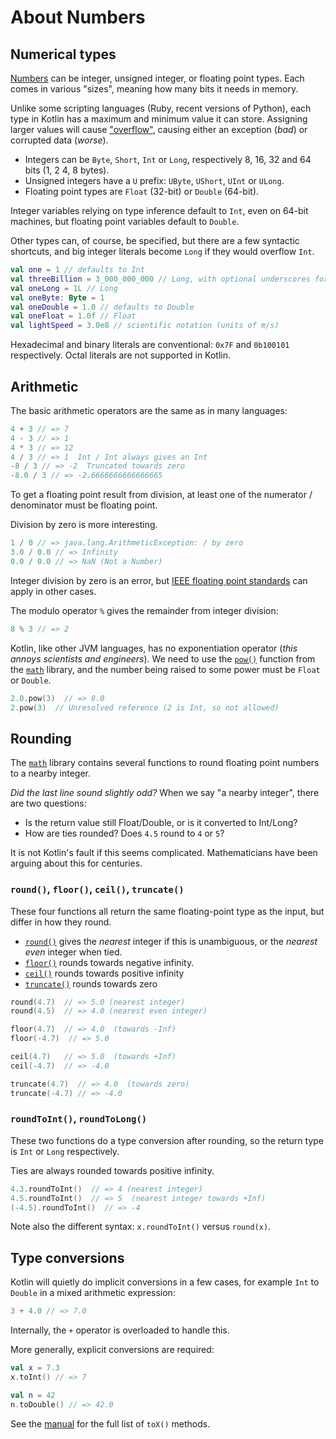 # About Numbers

## Numerical types

[Numbers][numbers] can be integer, unsigned integer, or floating point types.
Each comes in various "sizes", meaning how many bits it needs in memory.

Unlike some scripting languages (Ruby, recent versions of Python), each type in Kotlin has a maximum and minimum value it can store.
Assigning larger values will cause ["overflow"][wiki-overflow], causing either an exception (_bad_) or corrupted data (_worse_).

- Integers can be `Byte`, `Short`, `Int` or `Long`, respectively 8, 16, 32 and 64 bits (1, 2 4, 8 bytes).
- Unsigned integers have a `U` prefix: `UByte`, `UShort`, `UInt` or `ULong`.
- Floating point types are `Float` (32-bit) or `Double` (64-bit).

Integer variables relying on type inference default to `Int`, even on 64-bit machines, but floating point variables default to `Double`.

Other types can, of course, be specified, but there are a few syntactic shortcuts, and big integer literals become `Long` if they would overflow `Int`.

```Kotlin
val one = 1 // defaults to Int
val threeBillion = 3_000_000_000 // Long, with optional underscores for clarity
val oneLong = 1L // Long
val oneByte: Byte = 1
val oneDouble = 1.0 // defaults to Double
val oneFloat = 1.0f // Float
val lightSpeed = 3.0e8 // scientific notation (units of m/s)
```

Hexadecimal and binary literals are conventional: `0x7F` and `0b100101` respectively.
Octal literals are not supported in Kotlin.

## Arithmetic

The basic arithmetic operators are the same as in many languages:

```Kotlin
4 + 3 // => 7
4 - 3 // => 1
4 * 3 // => 12
4 / 3 // => 1  Int / Int always gives an Int
-8 / 3 // => -2  Truncated towards zero
-8.0 / 3 // => -2.6666666666666665
```

To get a floating point result from division, at least one of the numerator / denominator must be floating point.

Division by zero is more interesting.

```Kotlin
1 / 0 // => java.lang.ArithmeticException: / by zero
3.0 / 0.0 // => Infinity
0.0 / 0.0 // => NaN (Not a Number)
```

Integer division by zero is an error, but [IEEE floating point standards][wiki-IEEE] can apply in other cases.

The modulo operator `%` gives the remainder from integer division:

```Kotlin
8 % 3 // => 2
```

Kotlin, like other JVM languages, has no exponentiation operator (_this annoys scientists and engineers_).
We need to use the [`pow()`][pow] function from the [`math`][math] library, and the number being raised to some power must be `Float` or `Double`.

```kotlin
2.0.pow(3)  // => 8.0
2.pow(3)  // Unresolved reference (2 is Int, so not allowed)
```

## Rounding

The [`math`][math] library contains several functions to round floating point numbers to a nearby integer.

_Did the last line sound slightly odd?_
When we say "a nearby integer", there are two questions:

- Is the return value still Float/Double, or is it converted to Int/Long?
- How are ties rounded? Does `4.5` round to `4` or `5`?

It is not Kotlin's fault if this seems complicated.
Mathematicians have been arguing about this for centuries.

### `round()`, `floor()`, `ceil()`, `truncate()`

These four functions all return the same floating-point type as the input, but differ in how they round.

- [`round()`][round] gives the _nearest_ integer if this is unambiguous, or the _nearest even_ integer when tied.
- [`floor()`][floor] rounds towards negative infinity.
- [`ceil()`][ceil] rounds towards positive infinity
- [`truncate()`][truncate] rounds towards zero

```kotlin
round(4.7)  // => 5.0 (nearest integer)
round(4.5)  // => 4.0 (nearest even integer)

floor(4.7)  // => 4.0  (towards -Inf)
floor(-4.7)  // => 5.0

ceil(4.7)   // => 5.0  (towards +Inf)
ceil(-4.7)  // => -4.0

truncate(4.7)  // => 4.0  (towards zero)
truncate(-4.7) // => -4.0
```

### `roundToInt()`, `roundToLong()`

These two functions do a type conversion after rounding, so the return type is `Int` or `Long` respectively.

Ties are always rounded towards positive infinity.

```kotlin
4.3.roundToInt()  // => 4 (nearest integer)
4.5.roundToInt()  // => 5  (nearest integer towards +Inf)
(-4.5).roundToInt()  // => -4
```

Note also the different syntax: `x.roundToInt()` versus `round(x)`.

## Type conversions

Kotlin will quietly do implicit conversions in a few cases, for example `Int` to `Double` in a mixed arithmetic expression:

```Kotlin
3 + 4.0 // => 7.0
```

Internally, the `+` operator is overloaded to handle this.

More generally, explicit conversions are required:

```Kotlin
val x = 7.3
x.toInt() // => 7

val n = 42
n.toDouble() // => 42.0
```

See the [manual][conversions] for the full list of `toX()` methods.

[numbers]: https://kotlinlang.org/docs/numbers.html
[wiki-IEEE]: https://en.wikipedia.org/wiki/IEEE_754
[conversions]: https://kotlinlang.org/docs/numbers.html#explicit-number-conversions
[pow]: https://kotlinlang.org/api/core/kotlin-stdlib/kotlin.math/pow.html
[math]: https://kotlinlang.org/api/core/kotlin-stdlib/kotlin.math/
[round]: https://kotlinlang.org/api/core/kotlin-stdlib/kotlin.math/round.html
[floor]: https://kotlinlang.org/api/core/kotlin-stdlib/kotlin.math/floor.html
[ceil]: https://kotlinlang.org/api/core/kotlin-stdlib/kotlin.math/ceil.html
[truncate]: https://kotlinlang.org/api/core/kotlin-stdlib/kotlin.math/truncate.html
[wiki-overflow]: https://en.wikipedia.org/wiki/Integer_overflow
